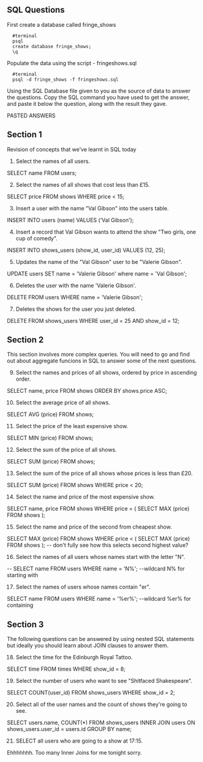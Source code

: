 ## SQL Questions

First create a database called fringe_shows
```
  #terminal
  psql
  create database fringe_shows;
  \q
```

Populate the data using the script - fringeshows.sql
```
  #terminal
  psql -d fringe_shows -f fringeshows.sql
```

Using the SQL Database file given to you as the source of data to answer the questions.  Copy the SQL command you have used to get the answer, and paste it below the question, along with the result they gave.


PASTED ANSWERS

## Section 1

  Revision of concepts that we've learnt in SQL today

  1. Select the names of all users.

  SELECT name FROM users;

  2. Select the names of all shows that cost less than £15.

  SELECT price FROM shows WHERE price < 15;

  3. Insert a user with the name "Val Gibson" into the users table.

  INSERT INTO users (name) VALUES ('Val Gibson');

  4. Insert a record that Val Gibson wants to attend the show "Two girls, one cup of comedy".

  INSERT INTO shows_users (show_id, user_id) VALUES (12, 25);

  5. Updates the name of the "Val Gibson" user to be "Valerie Gibson".

  UPDATE users SET name = 'Valerie Gibson' where name = 'Val Gibson';

  6. Deletes the user with the name 'Valerie Gibson'.

  DELETE FROM users WHERE name = 'Valerie Gibson';

  7. Deletes the shows for the user you just deleted.

  DELETE FROM shows_users WHERE user_id = 25 AND show_id = 12;

## Section 2

  This section involves more complex queries.  You will need to go and find out about aggregate funcions in SQL to answer some of the next questions.

  9. Select the names and prices of all shows, ordered by price in ascending order.

  SELECT name, price FROM shows ORDER BY shows.price ASC;

  10. Select the average price of all shows.

  SELECT AVG (price) FROM shows;

  11. Select the price of the least expensive show.

  SELECT MIN (price) FROM shows;

  12. Select the sum of the price of all shows.

  SELECT SUM (price) FROM shows;

  13. Select the sum of the price of all shows whose prices is less than £20.

  SELECT SUM (price) FROM shows WHERE price < 20;

  14. Select the name and price of the most expensive show.

  SELECT name, price FROM shows WHERE price = ( SELECT MAX (price) FROM shows );

  15. Select the name and price of the second from cheapest show.

  SELECT MAX (price) FROM shows WHERE price < ( SELECT MAX (price) FROM shows );
                  -- don't fully see how this selects second highest value? 

  16. Select the names of all users whose names start with the letter "N".

  -- SELECT name FROM users WHERE name = 'N%';    --wildcard N% for starting with

  17. Select the names of users whose names contain "er".

  SELECT name FROM users WHERE name = '%er%';     --wildcard %er% for containing



## Section 3

  The following questions can be answered by using nested SQL statements but ideally you should learn about JOIN clauses to answer them.

  18. Select the time for the Edinburgh Royal Tattoo.

  SELECT time FROM times WHERE show_id = 8;

  19. Select the number of users who want to see "Shitfaced Shakespeare".

  SELECT COUNT(user_id) FROM shows_users WHERE show_id = 2;

  20. Select all of the user names and the count of shows they're going to see.

  SELECT users.name, COUNT(*) FROM shows_users INNER JOIN users ON shows_users.user_id = users.id GROUP BY name;

  21. SELECT all users who are going to a show at 17:15.

  Ehhhhhhh. Too many Inner Joins for me tonight sorry.
 



